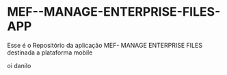 # MEF--MANAGE-ENTERPRISE-FILES-APP
Esse é o Repositório da aplicação MEF- MANAGE ENTERPRISE FILES destinada a plataforma mobile 
 
oi danilo
